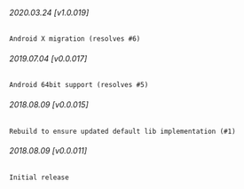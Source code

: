 

###### 2020.03.24 [v1.0.019]

```
Android X migration (resolves #6)
```


###### 2019.07.04 [v0.0.017]

```
Android 64bit support (resolves #5)
```


###### 2018.08.09 [v0.0.015]

```
Rebuild to ensure updated default lib implementation (#1)
```


###### 2018.08.09 [v0.0.011]

```
Initial release
```
